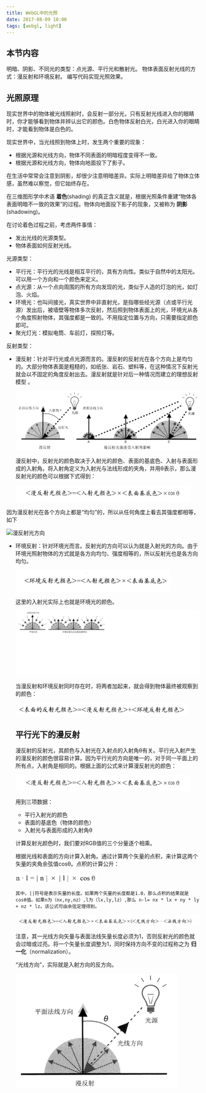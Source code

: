```yaml
---
title: WebGL中的光照
date: 2017-08-09 18:00
tags: [webgl, light]
---
```


## 本节内容

明暗、阴影、不同光的类型：点光源、平行光和散射光。
物体表面反射光线的方式：漫反射和环境反射。
编写代码实现光照效果。

## 光照原理

现实世界中的物体被光线照射时，会反射一部分光，只有反射光线进入你的眼睛时，你才能够看到物体并辨认出它的颜色。白色物体反射白光，白光进入你的眼睛时，才能看到物体是白色的。

现实世界中，当光线照到物体上时，发生两个重要的现象：
* 根据光源和光线方向，物体不同表面的明暗程度变得不一致。
* 根据光源和光线方向，物体向地面投下了影子。

在生活中常常会注意到阴影，却很少注意明暗差异。实际上明暗差异给了物体立体感，虽然难以察觉，但它始终存在。

在三维图形学中术语 **着色**(shading) 的真正含义就是，根据光照条件重建“物体各表面明暗不一致的效果”的过程。物体向地面投下影子的现象，又被称为 **阴影** (shadowing)。

在讨论着色过程之前，考虑两件事情：
* 发出光线的光源类型。
* 物体表面如何反射光线。 

光源类型：
* 平行光：平行光的光线是相互平行的，具有方向性。类似于自然中的太阳光。可以用一个方向和一个颜色来定义。
* 点光源：从一个点向周围的所有方向发现的光，类似于人造的灯泡的光，如灯泡、火焰。
* 环境光：也叫间接光，真实世界中非直射光，是指哪些经光源（点或平行光源）发出后，被墙壁等物体多次反射，然后照到物体表面上的光，环境光从各个角度照射物体，其强度都是一致的。不用指定位置与方向，只需要指定颜色即可。
* 聚光灯光：模拟电筒、车前灯，探照灯等。

反射类型：
* 漫反射：针对平行光或点光源而言的。漫反射的反射光在各个方向上是均匀的。大部分物体表面是粗糙的，如纸张、岩石、塑料等，在这种情况下反射光就会以不固定的角度反射出去。漫反射就是针对后一种情况而建立的理想反射模型 。

  ![漫反射](/assets/image/blog/diffuse.png)

  漫反射中，反射光的颜色取决于入射光的颜色、表面的基底色、入射与表面形成的入射角。将入射角定义为入射光与法线形成的夹角，并用θ表示，那么漫反射光的颜色可以根据下式得到：

  ![漫反射公式](/assets/image/blog/diffuse-formula.png)

因为漫反射光在各个方向上都是“均匀”的，所以从任何角度上看去其强度都相等，如下

![漫反射光方向](/assets/image/blog/diffuse-direction.png)

* 环境反射：针对环境光而言。反射光的方向可以认为就是入射光的方向。由于环境光照射物体的方式就是各方向均匀、强度相等的，所以反射光也是各方向均匀。

  ![环境反射公式](/assets/image/blog/ambient-formula.png)

  这里的入射光实际上也就是环境光的颜色。

  ![环境光方向](/assets/image/blog/ambient-direction.png)

  当漫反射和环境反射同时存在时，将两者加起来，就会得到物体最终被观察到的颜色：

  ![物体最终颜色](/assets/image/blog/material-color.png)

  ## 平行光下的漫反射

  漫反射的反射光，其颜色与入射光在入射点的入射角θ有关。平行光入射产生的漫反射的颜色很容易计算。因为平行光的方向是唯一的，对于同一平面上的所有点，入射角是相同的。根据上面的公式来计算漫反射光的颜色：

  ![漫反射公式](/assets/image/blog/diffuse-formula.png)

  用到三项数据：

  * 平行入射光的颜色
  * 表面的基底色（物体的颜色）
  * 入射光与表面形成的入射角θ

  计算反射光颜色时，我们要对RGB值的三个分量逐个相乘。

  根据光线和表面的方向计算入射角。通过计算两个矢量的点积，来计算这两个矢量的夹角余弦值cosθ。点积的计算公升：

  ![点积](/assets/image/blog/dot.png)

  ```
  其中，||符号是表示矢量的长度。如果两个矢量的长度都是1.0，那么点积的结果就是cosθ值。如果n为（nx,ny,nz）,l为（lx,ly,lz）,那么 n·l= nx * lx + ny * ly + nz * lz。该公式可由余弦定理得到。
  ```

  ![反射光公式2](/assets/image/blog/diffuse-format-2.png)

  注意，其一光线方向矢量与表面法线矢量长度必须为1，否则反射光的颜色就会过暗或过亮。将一个矢量长度调整为1，同时保持方向不变的过程称之为 **归一化**（normalization）。

  “光线方向”，实际就是入射方向的反方向。

  ![光线方向](/assets/image/blog/light-direction.png)

